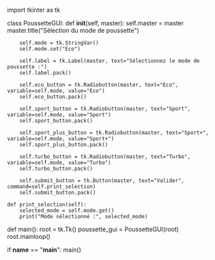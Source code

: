 import tkinter as tk

class PoussetteGUI:
    def __init__(self, master):
        self.master = master
        master.title("Sélection du mode de poussette")

        self.mode = tk.StringVar()
        self.mode.set("Eco")

        self.label = tk.Label(master, text="Sélectionnez le mode de poussette :")
        self.label.pack()

        self.eco_button = tk.Radiobutton(master, text="Eco", variable=self.mode, value="Eco")
        self.eco_button.pack()

        self.sport_button = tk.Radiobutton(master, text="Sport", variable=self.mode, value="Sport")
        self.sport_button.pack()

        self.sport_plus_button = tk.Radiobutton(master, text="Sport+", variable=self.mode, value="Sport+")
        self.sport_plus_button.pack()

        self.turbo_button = tk.Radiobutton(master, text="Turbo", variable=self.mode, value="Turbo")
        self.turbo_button.pack()

        self.submit_button = tk.Button(master, text="Valider", command=self.print_selection)
        self.submit_button.pack()

    def print_selection(self):
        selected_mode = self.mode.get()
        print("Mode sélectionné :", selected_mode)

def main():
    root = tk.Tk()
    poussette_gui = PoussetteGUI(root)
    root.mainloop()

if __name__ == "__main__":
    main()

